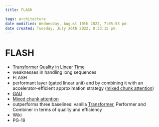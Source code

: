 ```yaml
---
title: FLASH

tags: architecture 
date modified: Wednesday, August 10th 2022, 7:05:53 pm
date created: Tuesday, July 26th 2022, 8:33:15 pm
---
```


# FLASH
- [Transformer Quality in Linear Time](https://arxiv.org/abs/2202.10447)
- weaknesses in handling long sequences
- FLASH
- performant layer (gated linear unit) and by combining it with an accelerator-efficient approximation strategy ([mixed chunk attention](Mixed%20chunk%20attention.md))
- [GAU](GAU.md)
- [Mixed chunk attention](Mixed%20chunk%20attention.md)
- outperforms three baselines: vanilla [Transformer](Transformer.md), Performer and Combiner in terms of quality and efficiency
- Wiki
- PG-19

